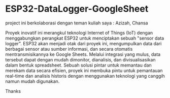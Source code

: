 # ESP32-DataLogger-GoogleSheet

project ini berkolaborasi dengan teman kuliah saya : Azizah, Chansa

Proyek inovatif ini merangkul teknologi Internet of Things (IoT) dengan menggabungkan perangkat ESP32 untuk menciptakan sebuah "sensor data logger". ESP32 akan menjadi otak dari proyek ini, mengumpulkan data dari berbagai sensor atau sumber informasi, dan secara otomatis mentransmisikannya ke Google Sheets. Melalui integrasi yang mulus, data tersebut dapat dengan mudah dimonitor, dianalisis, dan divisualisasikan dalam bentuk spreadsheet.
Sebuah solusi pintar untuk memantau dan merekam data secara efisien, proyek ini membuka pintu untuk pemantauan real-time dan analisis historis dengan menggunakan teknologi yang canggih namun mudah digunakan.

Thanks
